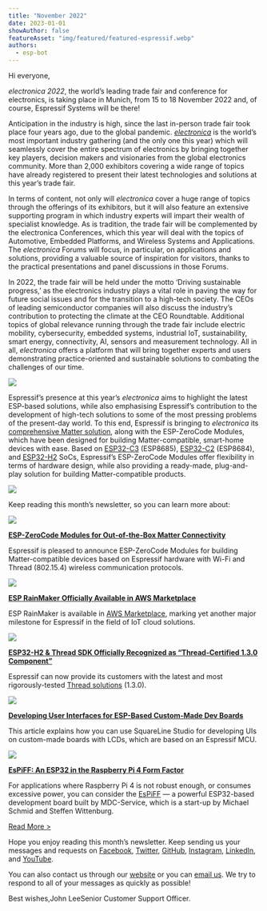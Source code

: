 ```yaml
---
title: "November 2022"
date: 2023-01-01
showAuthor: false
featureAsset: "img/featured/featured-espressif.webp"
authors:
  - esp-bot
---
```

Hi everyone,

*electronica 2022*, the world’s leading trade fair and conference for electronics, is taking place in Munich, from 15 to 18 November 2022 and, of course, Espressif Systems will be there!

Anticipation in the industry is high, since the last in-person trade fair took place four years ago, due to the global pandemic. [*electronica*](https://electronica.de/en/visitors/tickets-prices/) is the world’s most important industry gathering (and the only one this year) which will seamlessly cover the entire spectrum of electronics by bringing together key players, decision makers and visionaries from the global electronics community. More than 2,000 exhibitors covering a wide range of topics have already registered to present their latest technologies and solutions at this year’s trade fair.

In terms of content, not only will *electronica* cover a huge range of topics through the offerings of its exhibitors, but it will also feature an extensive supporting program in which industry experts will impart their wealth of specialist knowledge. As is tradition, the trade fair will be complemented by the electronica Conferences, which this year will deal with the topics of Automotive, Embedded Platforms, and Wireless Systems and Applications. The *electronica* Forums will focus, in particular, on applications and solutions, providing a valuable source of inspiration for visitors, thanks to the practical presentations and panel discussions in those Forums.

In 2022, the trade fair will be held under the motto ‘Driving sustainable progress,’ as the electronics industry plays a vital role in paving the way for future social issues and for the transition to a high-tech society. The CEOs of leading semiconductor companies will also discuss the industry’s contribution to protecting the climate at the CEO Roundtable. Additional topics of global relevance running through the trade fair include electric mobility, cybersecurity, embedded systems, industrial IoT, sustainability, smart energy, connectivity, AI, sensors and measurement technology. All in all, *electronica* offers a platform that will bring together experts and users demonstrating practice-oriented and sustainable solutions to combating the challenges of our time.

![](img/november-1.webp)

Espressif’s presence at this year’s *electronica* aims to highlight the latest ESP-based solutions, while also emphasising Espressif’s contribution to the development of high-tech solutions to some of the most pressing problems of the present-day world. To this end, Espressif is bringing to *electronica* its [comprehensive Matter solution](https://www.espressif.com/en/solutions/device-connectivity/esp-matter-solution), along with the ESP-ZeroCode Modules, which have been designed for building Matter-compatible, smart-home devices with ease. Based on [ESP32-C3](https://www.espressif.com/en/products/socs/esp32-c3) (ESP8685), [ESP32-C2](https://www.espressif.com/en/products/socs/esp32-c2) (ESP8684), and [ESP32-H2](https://www.espressif.com/en/news/ESP32_H2) SoCs, Espressif’s ESP-ZeroCode Modules offer flexibility in terms of hardware design, while also providing a ready-made, plug-and-play solution for building Matter-compatible products.

![](img/november-2.webp)

Keep reading this month’s newsletter, so you can learn more about:

![](img/november-3.webp)

[__ESP-ZeroCode Modules for Out-of-the-Box Matter Connectivity__ ](https://www.espressif.com/en/news/ESP-ZeroCode_Modules)

Espressif is pleased to announce ESP-ZeroCode Modules for building Matter-compatible devices based on Espressif hardware with Wi-Fi and Thread (802.15.4) wireless communication protocols.

![](img/november-4.webp)

[__ESP RainMaker__ ](https://www.espressif.com/en/news/ESP_UIs_SquareLine_Studio)[__Officially Available in AWS Marketplace__ ](https://www.espressif.com/en/news/ESP_RainMaker_AWS_Marketplace)

ESP RainMaker is available in [AWS Marketplace](https://aws.amazon.com/marketplace/pp/prodview-sre2djwuggnyw), marking yet another major milestone for Espressif in the field of IoT cloud solutions.

![](img/november-5.webp)

[__ESP32-H2 & Thread SDK Officially Recognized as “Thread-Certified 1.3.0 Component”__ ](https://www.espressif.com/en/news/ESP32-H2_Thread_V1.3.0_Certified)

Espressif can now provide its customers with the latest and most rigorously-tested [Thread solutions](https://www.espressif.com/sites/default/files/ESP32-H2%20Thread%20V1.3.0%20Interoperability%20Certification.pdf) (1.3.0).

![](img/november-6.webp)

[__Developing User Interfaces for ESP-Based Custom-Made Dev Boards__ ](https://www.espressif.com/en/news/SquareLine_Studio)

This article explains how you can use SquareLine Studio for developing UIs on custom-made boards with LCDs, which are based on an Espressif MCU.

![](img/november-7.webp)

[__EsPiFF: An ESP32 in the Raspberry Pi 4 Form Factor__ ](https://www.espressif.com/en/news/EsPiFF)

For applications where Raspberry Pi 4 is not robust enough, or consumes excessive power, you can consider the [EsPiFF](https://www.crowdsupply.com/mdc-service-wittenburg-gmbh/espiff) — a powerful ESP32-based development board built by MDC-Service, which is a start-up by Michael Schmid and Steffen Wittenburg.

[Read More >](https://www.espressif.com/en/company/newsroom/news)

Hope you enjoy reading this month’s newsletter. Keep sending us your messages and requests on [Facebook](https://www.facebook.com/espressif), [Twitter](https://twitter.com/EspressifSystem), [GitHub](https://github.com/espressif), [Instagram](https://www.instagram.com/espressif_systems_official/), [LinkedIn](https://www.linkedin.com/company/espressif-systems/), and [YouTube](https://www.youtube.com/c/EspressifSystems).

You can also contact us through our [website](https://www.espressif.com/en/contact-us/sales-questions) or you can [email us](mailto:newsletter@espressif.com). We try to respond to all of your messages as quickly as possible!

Best wishes,John LeeSenior Customer Support Officer.
